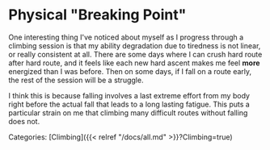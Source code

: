 # Physical "Breaking Point"

One interesting thing I've noticed about myself as I progress through a
climbing session is that my ability degradation due to tiredness is not linear,
or really consistent at all.  There are some days where I can crush hard route
after hard route, and it feels like each new hard ascent makes me feel **more**
energized than I was before.  Then on some days, if I fall on a route early,
the rest of the session will be a struggle.

I think this is because falling involves a last extreme effort from my body
right before the actual fall that leads to a long lasting fatigue. This puts a
particular strain on me that climbing many difficult routes without falling
does not.

Categories: [Climbing]({{< relref "/docs/all.md" >}}?Climbing=true)
